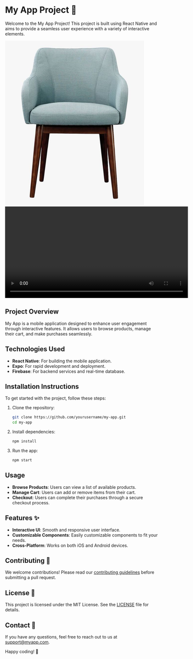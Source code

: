 # My App Project 🚀

Welcome to the My App Project! This project is built using React Native and aims to provide a seamless user experience with a variety of interactive elements.

![My App](app/assets/images/chair1.png)
<video src="app/assets/your-link-to-video.mp4" width="600" controls></video>

## Project Overview
My App is a mobile application designed to enhance user engagement through interactive features. It allows users to browse products, manage their cart, and make purchases seamlessly.

## Technologies Used
- **React Native**: For building the mobile application.
- **Expo**: For rapid development and deployment.
- **Firebase**: For backend services and real-time database.

## Installation Instructions
To get started with the project, follow these steps:
1. Clone the repository:
    ```bash
    git clone https://github.com/yourusername/my-app.git
    cd my-app
    ```
2. Install dependencies:
    ```bash
    npm install
    ```
3. Run the app:
    ```bash
    npm start
    ```

## Usage
- **Browse Products**: Users can view a list of available products.
- **Manage Cart**: Users can add or remove items from their cart.
- **Checkout**: Users can complete their purchases through a secure checkout process.

## Features ✨
- **Interactive UI**: Smooth and responsive user interface.
- **Customizable Components**: Easily customizable components to fit your needs.
- **Cross-Platform**: Works on both iOS and Android devices.

## Contributing 🤝
We welcome contributions! Please read our [contributing guidelines](CONTRIBUTING.md) before submitting a pull request.

## License 📄
This project is licensed under the MIT License. See the [LICENSE](LICENSE) file for details.

## Contact 📧
If you have any questions, feel free to reach out to us at [support@myapp.com](mailto:support@myapp.com).

Happy coding! 🎉
